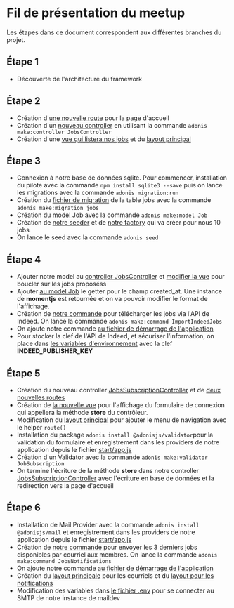 # Fil de présentation du meetup
Les étapes dans ce document correspondent aux différentes branches du projet. 

## Étape 1
- Découverte de l'architecture du framework
## Étape 2
- Création d'[une nouvelle route](/start/routes.js) pour la page d'accueil
- Création d'un [nouveau controller](app/Controllers/Http/JobsController.js) en utilisant la commande `adonis make:controller JobsController`
- Création d'une [vue qui listera nos jobs](resources/views/jobs/index.edge) et du [layout principal](resources/views/app.edge)
## Étape 3
- Connexion à notre base de données sqlite. Pour commencer, installation du pilote avec la commande `npm install sqlite3 --save` puis on lance les migrations avec la commande `adonis migration:run`
- Création du [fichier de migration](database/migrations/1560470053996_jobs_schema.js) de la table jobs avec la commande `adonis make:migration jobs`
- Création du [model Job](app/Models/Job.js) avec la commande `adonis make:model Job`
- Création de [notre seeder](database/seeds/JobSeeder.js) et de [notre factory](database/factory.js) qui va créer pour nous 10 jobs
- On lance le seed avec la commande `adonis seed`
## Étape 4
- Ajouter notre model au [controller JobsController](app/Controllers/Http/JobsController.js) et [modifier la vue](resources/views/jobs/index.edge) pour boucler sur les jobs proposéss
- Ajouter [au model Job](app/Models/Job.js) le getter pour le champ created_at. Une instance de **momentjs** est retournée et on va pouvoir modifier le format de l'affichage.
- Création de [notre commande](App/Commands/ImportIndeedJob.js) pour télécharger les jobs via l'API de Indeed. On lance la commande `adonis make:command ImportIndeedJobs`
- On ajoute notre commande [au fichier de démarrage de l'application](/start/app.js)
- Pour stocker la clef de l'API de Indeed, et sécuriser l'information, on place dans [les variables d'environnement](/.env) avec la clef **INDEED_PUBLISHER_KEY**
## Étape 5
- Création du nouveau controller [JobsSubscriptionController](app/Controllers/Http/JobsSubscriptionController.js) et de [deux nouvelles routes](/start/routes.js)
- Création de [la nouvelle vue](resources/views/jobs/subscription.edge) pour l'affichage du formulaire de connexion qui appellera la méthode **store** du contrôleur.
- Modification du [layout principal](resources/views/app.edge) pour ajouter le menu de navigation avec le helper `route()`
- Installation du package `adonis install @adonisjs/validator`pour la validation du formulaire et enregistrement dans les providers de notre application depuis le fichier [start/app.js](/start/app.js)
- Création d'un Validator avec la commande `adonis make:validator JobSubscription`
- On termine l'écriture de la méthode **store** dans notre controller [JobsSubscriptionController](app/Controllers/Http/JobsSubscriptionController.js) avec l'écriture en base de données et la redirection vers la page d'accueil
## Étape 6
- Installation de Mail Provider avec la commande `adonis install @adonisjs/mail` et enregistrement dans les providers de notre application depuis le fichier [start/app.js](/start/app.js)
- Création de [notre commande](App/Commands/JobsNotification.js) pour envoyer les 3 derniers jobs disponibles par courriel aux membres. On lance la commande `adonis make:command JobsNotifications`
- On ajoute notre commande [au fichier de démarrage de l'application](/start/app.js)
- Création du [layout principale](resources/views/emails/app.edge) pour les courriels et du [layout pour les notifications](resources/views/emails/jobs/notification.edge)
- Modification des variables dans [le fichier .env](.env) pour se connecter au SMTP de notre instance de maildev
